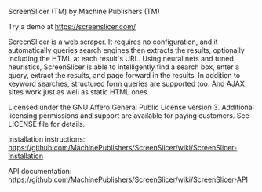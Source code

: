ScreenSlicer (TM) by Machine Publishers (TM)

Try a demo at https://screenslicer.com/

ScreenSlicer is a web scraper. It requires no configuration, and it automatically queries search engines then extracts the results, optionally including the HTML at each result's URL. Using neural nets and tuned heuristics, ScreenSlicer is able to intelligently find a search box, enter a query, extract the results, and page forward in the results. In addition to keyword searches, structured form queries are supported too. And AJAX sites work just as well as static HTML ones.

Licensed under the GNU Affero General Public License version 3. Additional licensing permissions and support are available for paying customers. See LICENSE file for details.

Installation instructions: https://github.com/MachinePublishers/ScreenSlicer/wiki/ScreenSlicer-Installation

API documentation: https://github.com/MachinePublishers/ScreenSlicer/wiki/ScreenSlicer-API
